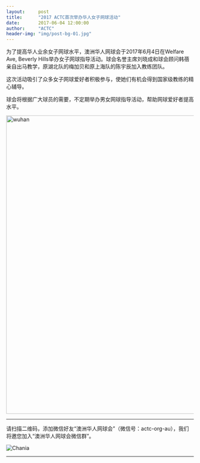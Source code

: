 ```yaml
---
layout:     post
title:      "2017 ACTC首次举办华人女子网球活动"
date:       2017-06-04 12:00:00
author:     "ACTC"
header-img: "img/post-bg-01.jpg"
---
```


<p>为了提高华人业余女子网球水平，澳洲华人网球会于2017年6月4日在Welfare Ave, Beverly Hills举办女子网球指导活动。球会名誉主席刘晓成和球会顾问韩蓓亲自出马教学，原湖北队的梅加贝和原上海队的陈宇辰加入教练团队。</p>
<p>这次活动吸引了众多女子网球爱好者积极参与，使她们有机会得到国家级教练的精心辅导。</p>
<p>球会将根据广大球员的需要，不定期举办男女网球指导活动，帮助网球爱好者提高水平。</p>

<img class="img-responsive" src="https://c1.staticflickr.com/5/4230/35095748046_8e41c032ba_k.jpg" alt="wuhan" width="800" />

<hr>
<p>请扫描二维码，添加微信好友“澳洲华人网球会”（微信号：actc-org-au），我们将邀您加入“澳洲华人网球会微信群”。</p>
<div class="row">
  <div class="col-xs-offset-1 col-xs-10 col-sm-offset-2 col-sm-8 col-md-offset-2 col-md-8 col-lg-offset-2 col-lg-8">
    <img class="img-responsive" src="https://c5.staticflickr.com/9/8179/28251007604_30faf539bc_z.jpg" alt="Chania" />
  </div>
</div>
<hr>
